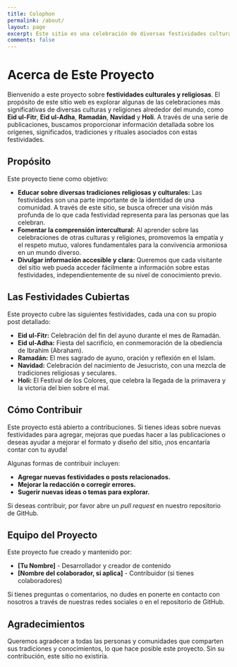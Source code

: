 ```yaml
---
title: Colophon
permalink: /about/
layout: page
excerpt: Este sitio es una celebración de diversas festividades culturales y religiosas alrededor del mundo. Explora el significado, las tradiciones y las costumbres detrás de festividades como Eid ul-Fitr, Eid ul-Adha, Ramadán, Navidad y Holi.
comments: false
---
```



# Acerca de Este Proyecto

Bienvenido a este proyecto  sobre **festividades culturales y religiosas**. El propósito de este sitio web es explorar algunas de las celebraciones más significativas de diversas culturas y religiones alrededor del mundo, como **Eid ul-Fitr**, **Eid ul-Adha**, **Ramadán**, **Navidad** y **Holi**. A través de una serie de publicaciones, buscamos proporcionar información detallada sobre los orígenes, significados, tradiciones y rituales asociados con estas festividades.

## Propósito

Este proyecto tiene como objetivo:

- **Educar sobre diversas tradiciones religiosas y culturales:** Las festividades son una parte importante de la identidad de una comunidad. A través de este sitio, se busca ofrecer una visión más profunda de lo que cada festividad representa para las personas que las celebran.
- **Fomentar la comprensión intercultural:** Al aprender sobre las celebraciones de otras culturas y religiones, promovemos la empatía y el respeto mutuo, valores fundamentales para la convivencia armoniosa en un mundo diverso.
- **Divulgar información accesible y clara:** Queremos que cada visitante del sitio web pueda acceder fácilmente a información sobre estas festividades, independientemente de su nivel de conocimiento previo.

## Las Festividades Cubiertas

Este proyecto cubre las siguientes festividades, cada una con su propio post detallado:

- **Eid ul-Fitr:** Celebración del fin del ayuno durante el mes de Ramadán.
- **Eid ul-Adha:** Fiesta del sacrificio, en conmemoración de la obediencia de Ibrahim (Abraham).
- **Ramadán:** El mes sagrado de ayuno, oración y reflexión en el Islam.
- **Navidad:** Celebración del nacimiento de Jesucristo, con una mezcla de tradiciones religiosas y seculares.
- **Holi:** El Festival de los Colores, que celebra la llegada de la primavera y la victoria del bien sobre el mal.

## Cómo Contribuir

Este proyecto está abierto a contribuciones. Si tienes ideas sobre nuevas festividades para agregar, mejoras que puedas hacer a las publicaciones o deseas ayudar a mejorar el formato y diseño del sitio, ¡nos encantaría contar con tu ayuda!

Algunas formas de contribuir incluyen:

- **Agregar nuevas festividades o posts relacionados.**
- **Mejorar la redacción o corregir errores.**
- **Sugerir nuevas ideas o temas para explorar.**

Si deseas contribuir, por favor abre un *pull request* en nuestro repositorio de GitHub.

## Equipo del Proyecto

Este proyecto fue creado y mantenido por:

- **[Tu Nombre]** - Desarrollador y creador de contenido
- **[Nombre del colaborador, si aplica]** - Contribuidor (si tienes colaboradores)

Si tienes preguntas o comentarios, no dudes en ponerte en contacto con nosotros a través de nuestras redes sociales o en el repositorio de GitHub.

## Agradecimientos

Queremos agradecer a todas las personas y comunidades que comparten sus tradiciones y conocimientos, lo que hace posible este proyecto. Sin su contribución, este sitio no existiría.

